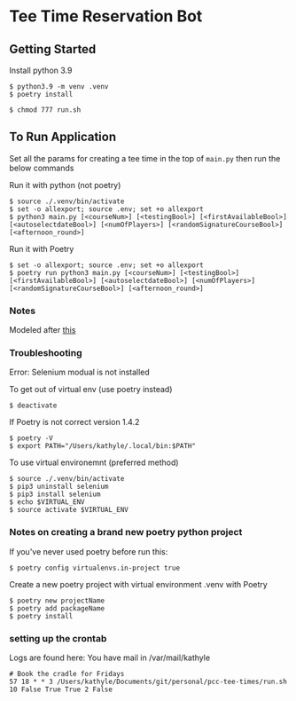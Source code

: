 # Tee Time Reservation Bot


## Getting Started
Install python 3.9

```
$ python3.9 -m venv .venv
$ poetry install
```

```
$ chmod 777 run.sh
```

## To Run Application
Set all the params for creating a tee time in the top of `main.py` then run the below commands

Run it with python (not poetry)

```
$ source ./.venv/bin/activate
$ set -o allexport; source .env; set +o allexport
$ python3 main.py [<courseNum>] [<testingBool>] [<firstAvailableBool>] [<autoselectdateBool>] [<numOfPlayers>] [<randomSignatureCourseBool>] [<afternoon_round>]
```

Run it with Poetry

```
$ set -o allexport; source .env; set +o allexport
$ poetry run python3 main.py [<courseNum>] [<testingBool>] [<firstAvailableBool>] [<autoselectdateBool>] [<numOfPlayers>] [<randomSignatureCourseBool>] [<afternoon_round>]
```


### Notes
Modeled after [this](https://medium.com/@ryujimorita.1009/how-i-built-a-booking-automation-bot-to-get-a-popular-cafe-admission-ticket-851bb2f9eac0)


### Troubleshooting
Error: Selenium modual is not installed

To get out of virtual env (use poetry instead)
```
$ deactivate
```

If Poetry is not correct version 1.4.2
```
$ poetry -V
$ export PATH="/Users/kathyle/.local/bin:$PATH"
```

To use virtual environemnt (preferred method)
```
$ source ./.venv/bin/activate
$ pip3 uninstall selenium
$ pip3 install selenium
$ echo $VIRTUAL_ENV
$ source activate $VIRTUAL_ENV
```


### Notes on creating a brand new poetry python project

If you've never used poetry before run this:

```
$ poetry config virtualenvs.in-project true
```

Create a new poetry project with virtual environment .venv with Poetry
```
$ poetry new projectName
$ poetry add packageName
$ poetry install
```

### setting up the crontab
Logs are found here: You have mail in /var/mail/kathyle
```
# Book the cradle for Fridays
57 18 * * 3 /Users/kathyle/Documents/git/personal/pcc-tee-times/run.sh 10 False True True 2 False
```
